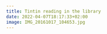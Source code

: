 ```yaml
---
title: Tintin reading in the library
date: 2022-04-07T18:17:33+02:00
image: IMG_20161017_104653.jpg
---
```


